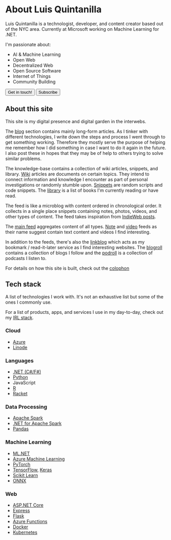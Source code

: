 # About Luis Quintanilla

Luis Quintanilla is a technologist, developer, and content creator based out of the NYC area. Currently at Microsoft working on Machine Learning for .NET. 

I'm passionate about:

- AI & Machine Learning
- Open Web
- Decentralized Web
- Open Source Software
- Internet of Things
- Community Building

<a href="/contact"><button type="button" class="btn btn-dark">Get in touch!</button></a>
<a href="/subscribe"><button type="button" class="btn btn-dark">Subscribe</button></a>

## About this site

This site is my digital presence and digital garden in the interwebs.

The [blog](/posts/1/) section contains mainly long-form articles. As I tinker with different technologies, I write down the steps and process I went through to get something working. Therefore they mostly serve the purpose of helping me remember how I did something in case I want to do it again in the future. I also post these in hopes that they may be of help to others trying to solve similar problems.

The knowledge-base contains a collection of wiki articles, snippets, and library. [Wiki](/wiki) articles are documents on certain topics. They intend to connect information and knowledge I encounter as part of personal investigations or randomly stumble upon. [Snippets](/snippets) are random scripts and code snippets. The [library](/library) is a list of books I'm currently reading or have read. 

The feed is like a microblog with content ordered in chronological order. It collects in a single place snippets containing notes, photos, videos, and other types of content. The feed takes inspiration from [IndieWeb posts](https://indieweb.org/posts).

The [main feed](/feed/index.html) aggregates content of all types. [Note](/feed/notes.html) and [video](/feed/videos.html) feeds as their name suggest contain text content and videos I find interesting.

In addition to the feeds, there's also the [linkblog](/feed/linkblog) which acts as my bookmark / read-it-later service as I find interesting websites. The [blogroll](/blogroll) contains a collection of blogs I follow and the [podroll](/podroll) is a collection of podcasts I listen to. 

For details on how this site is built, check out the [colophon](/colophon)

## Tech stack

A list of technologies I work with. It's not an exhaustive list but some of the ones I commonly use.

For a list of products, apps, and services I use in my day-to-day, check out my [IRL stack](/irl-stack).

### Cloud

- [Azure](https://azure.microsoft.com/)
- [Linode](https://www.linode.com/)

### Languages

- [.NET (C#/F#)](https://dotnet.microsoft.com/)
- [Python](https://www.python.org/)
- JavaScript
- [R](https://www.r-project.org/)
- [Racket](https://racket-lang.org/)

### Data Processing

- [Apache Spark](https://spark.apache.org/)
- [.NET for Apache Spark](https://dotnet.microsoft.com/apps/data/spark)
- [Pandas](https://pandas.pydata.org/)

### Machine Learning

- [ML.NET](https://dotnet.microsoft.com/apps/machinelearning-ai/ml-dotnet)
- [Azure Machine Learning](https://azure.microsoft.com/services/machine-learning/)
- [PyTorch](https://pytorch.org/)
- [TensorFlow](https://www.tensorflow.org/), [Keras](https://keras.io/)
- [Scikit Learn](https://scikit-learn.org/stable/index.html)
- [ONNX](https://onnx.ai/)

### Web

- [ASP.NET Core](https://dotnet.microsoft.com/apps/aspnet)
- [Express](http://expressjs.com/)
- [Flask](https://flask.palletsprojects.com/en/2.0.x/)
- [Azure Functions](https://azure.microsoft.com/services/functions/)
- [Docker](https://www.docker.com/)
- [Kubernetes](https://kubernetes.io/)
